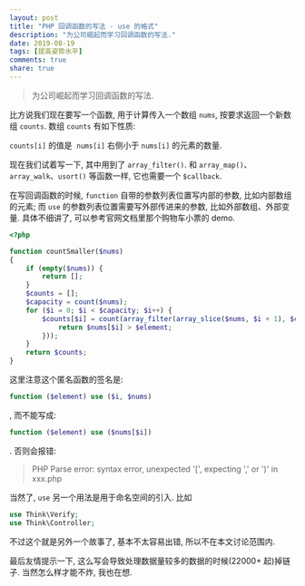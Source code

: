 ```yaml
---
layout: post
title: "PHP 回调函数的写法 - use 的格式"
description: "为公司崛起而学习回调函数的写法."
date: 2019-08-19
tags: [提高姿势水平]
comments: true
share: true
---
```


> 为公司崛起而学习回调函数的写法.

比方说我们现在要写一个函数, 用于计算传入一个数组 `nums`, 按要求返回一个新数组 `counts`. 数组 `counts` 有如下性质:

`counts[i]` 的值是  `nums[i]` 右侧小于 `nums[i]` 的元素的数量.


现在我们试着写一下, 其中用到了 `array_filter()`. 和 `array_map()`、`array_walk`、`usort()` 等函数一样, 它也需要一个 `$callback`. 

在写回调函数的时候, `function` 自带的参数列表位置写内部的参数, 比如内部数组的元素; 而 `use` 的参数列表位置需要写外部传进来的参数, 比如外部数组、外部变量. 具体不细讲了, 可以参考官网文档里那个购物车小票的 demo.


```php
<?php

function countSmaller($nums)
{
    if (empty($nums)) {
        return [];
    }
    $counts = [];
    $capacity = count($nums);
    for ($i = 0; $i < $capacity; $i++) {
        $counts[$i] = count(array_filter(array_slice($nums, $i + 1), $callback = function ($element) use ($i, $nums) {
            return $nums[$i] > $element;
        }));
    }
    return $counts;
}
```


这里注意这个匿名函数的签名是:

```php
function ($element) use ($i, $nums)
```

, 而不能写成: 


```php
function ($element) use ($nums[$i])
```


. 否则会报错:

> PHP Parse error: syntax error, unexpected '[', expecting ',' or ')' in xxx.php

当然了, `use` 另一个用法是用于命名空间的引入. 比如 

```php
use Think\Verify;
use Think\Controller;
```

不过这个就是另外一个故事了, 基本不太容易出错, 所以不在本文讨论范围内.


最后友情提示一下, 这么写会导致处理数据量较多的数据的时候(22000+ 起)掉链子. 当然怎么样才能不炸, 我也在想.
